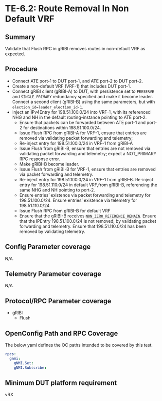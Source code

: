 # TE-6.2: Route Removal In Non Default VRF

## Summary

Validate that Flush RPC in gRIBI removes routes in non-default VRF as expected.

## Procedure

*   Connect ATE port-1 to DUT port-1, and ATE port-2 to DUT port-2.
*   Create a non-default VRF (VRF-1) that includes DUT port-1.
*   Connect gRIBI client (gRIBI-A) to DUT, with persistence set to `PRESERVE`
    and `SINGLE_PRIMARY` redundancy specified and make it become leader. Connect
    a second client (gRIBI-B) using the same parameters, but with
    `election_id=leader_election_id-1`.
*   Inject an IPv4Entry for 198.51.100.0/24 into VRF-1, with its referenced NHG
    and NH in the default routing-instance pointing to ATE port-2.
    *   Ensure that packets can be forwarded between ATE port-1 and port-2 for
        destinations within 198.51.100.0/24.
    *   Issue Flush RPC from gRIBI-A for VRF-1, ensure that entries are removed
        via validating packet forwarding and telemetry;
    *   Re-inject entry for 198.51.100.0/24 in VRF-1 from gRIBI-A
    *   Issue Flush from gRIBI-B, ensure that entries are not removed via
        validating packet forwarding and telemetry; expect a NOT_PRIMARY RPC
        response error.
    *   Make gRIBI-B become leader.
    *   Issue Flush from gRIBI-B for VRF-1, ensure that entries are removed via
        packet forwarding and telemetry.
    *   Re-inject entry for 198.51.100.0/24 in VRF-1 from gRIBI-B. Re-inject
        entry for 198.51.110.0/24 in default VRF,from gRIBI-B, referencing the
        same NHG and NH pointing to port-2.
    *   Ensure entries’ existence via packet forwarding and telemetry for
        198.51.100.0/24. Ensure entries’ existence via telemetry for
        198.51.110.0/24.
    *   Issue Flush RPC from gRIBI-B for default VRF
    *   Ensure that the gRIBI-B receives
        [`NON_ZERO_REFERENCE_REMAIN`](https://github.com/openconfig/gribi/blob/08d53dffce45e942c6e7f07521c58b557984e4b7/v1/proto/service/gribi.proto#L557).
        Ensure that the IPEntry 198.51.100.0/24 is not removed, by validating
        packet forwarding and telemetry. Ensure that 198.51.110.0/24 has been
        removed by validating telemetry.

## Config Parameter coverage

N/A

## Telemetry Parameter coverage

N/A

## Protocol/RPC Parameter coverage

*   gRIBI
    *   Flush

## OpenConfig Path and RPC Coverage

The below yaml defines the OC paths intended to be covered by this test.

```yaml
rpcs:
  gnmi:
    gNMI.Set:
    gNMI.Subscribe:
```
## Minimum DUT platform requirement

vRX

